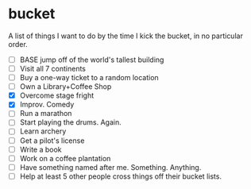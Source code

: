 bucket
======

A list of things I want to do by the time I kick the bucket, in no particular order.


- [ ] BASE jump off of the world's tallest building
- [ ] Visit all 7 continents
- [ ] Buy a one-way ticket to a random location
- [ ] Own a Library+Coffee Shop
- [x] Overcome stage fright
- [x] Improv. Comedy
- [ ] Run a marathon
- [ ] Start playing the drums. Again.
- [ ] Learn archery
- [ ] Get a pilot's license
- [ ] Write a book
- [ ] Work on a coffee plantation
- [ ] Have something named after me. Something. Anything.
- [ ] Help at least 5 other people cross things off their bucket lists.
